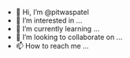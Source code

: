- 👋 Hi, I’m @pitwaspatel
- 👀 I’m interested in ...
- 🌱 I’m currently learning ...
- 💞️ I’m looking to collaborate on ...
- 📫 How to reach me ...

<!---
pitwaspatel/pitwaspatel is a ✨ special ✨ repository because its `README.md` (this file) appears on your GitHub profile.
You can click the Preview link to take a look at your changes.
--->
